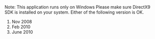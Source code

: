 Note: This application runs only on Windows
Please make sure DirectX9 SDK is installed on your system.
Either of the following version is OK.
1. Nov 2008
2. Feb 2010
3. June 2010
